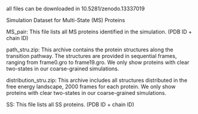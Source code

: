 all files can be downloaded in 10.5281/zenodo.13337019

Simulation Dataset for Multi-State (MS) Proteins

MS_pair: This file lists all MS proteins identified in the simulation. (PDB ID + chain ID)

path_stru.zip: This archive contains the protein structures along the transition pathway. The structures are provided in sequential frames, ranging from frame0.gro to frame19.gro. We only show proteins with clear two-states in our coarse-grained simulations.

distribution_stru.zip: This archive includes all structures distributed in the free energy landscape, 2000 frames for each protein. We only show proteins with clear two-states in our coarse-grained simulations.

SS: This file lists all SS proteins. (PDB ID + chain ID)
